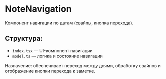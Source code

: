 # NoteNavigation

Компонент навигации по датам (свайпы, кнопка перехода).

## Структура:

- `index.tsx` — UI-компонент навигации
- `model.ts` — логика и состояние навигации

Назначение: обеспечивает переход между днями, обработку свайпов и отображение кнопки перехода к заметке. 